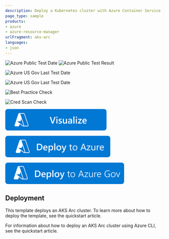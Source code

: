 ```yaml
---
description: Deploy a Kubernetes cluster with Azure Container Service (AKS), enabled by Azure Arc
page_type: sample
products:
- azure
- azure-resource-manager
urlFragment: aks-arc
languages:
- json
---
```


![Azure Public Test Date](https://azurequickstartsservice.blob.core.windows.net/badges/quickstarts/microsoft.kubernetes/aks-arc/PublicLastTestDate.svg)
![Azure Public Test Result](https://azurequickstartsservice.blob.core.windows.net/badges/quickstarts/microsoft.kubernetes/aks-arc/PublicDeployment.svg)

![Azure US Gov Last Test Date](https://azurequickstartsservice.blob.core.windows.net/badges/quickstarts/microsoft.kubernetes/aks-arc/FairfaxLastTestDate.svg)

![Azure US Gov Last Test Date](https://azurequickstartsservice.blob.core.windows.net/badges/quickstarts/microsoft.kubernetes/aks-arc/FairfaxDeployment.svg)


![Best Practice Check](https://azurequickstartsservice.blob.core.windows.net/badges/quickstarts/microsoft.kubernetes/aks-arc/BestPracticeResult.svg)

![Cred Scan Check](https://azurequickstartsservice.blob.core.windows.net/badges/quickstarts/microsoft.kubernetes/aks-arc/CredScanResult.svg)

[![Visualize](https://raw.githubusercontent.com/Azure/azure-quickstart-templates/master/1-CONTRIBUTION-GUIDE/images/visualizebutton.svg?sanitize=true)](http://armviz.io/#/?load=https%3A%2F%2Fraw.githubusercontent.com%2FAzure%2Fazure-quickstart-templates%2Fmaster%2Fquickstarts%2Fmicrosoft.kubernetes%2Faks-arc%2Fazuredeploy.json)

[![Deploy To Azure](https://raw.githubusercontent.com/Azure/azure-quickstart-templates/master/1-CONTRIBUTION-GUIDE/images/deploytoazure.svg?sanitize=true)](https://portal.azure.com/#create/Microsoft.Template/uri/https%3A%2F%2Fraw.githubusercontent.com%2FAzure%2Fazure-quickstart-templates%2Fmaster%2Fquickstarts%2Fmicrosoft.kubernetes%2Faks-arc%2Fazuredeploy.json)

[![Deploy to Azure Gov](https://raw.githubusercontent.com/Azure/azure-quickstart-templates/master/1-CONTRIBUTION-GUIDE/images/deploytoazuregov.svg?sanitize=true)](https://portal.azure.us/#create/Microsoft.Template/uri/https%3A%2F%2Fraw.githubusercontent.com%2FAzure%2Fazure-quickstart-templates%2Fmaster%2Fquickstarts%2Fmicrosoft.kubernetes%2Faks-arc%2Fazuredeploy.json)

## Deployment
This template deploys an AKS Arc cluster. To learn more about how to deploy the template, see the quickstart article.



For information about how to deploy an AKS Arc cluster using Azure CLI, see the quickstart article.